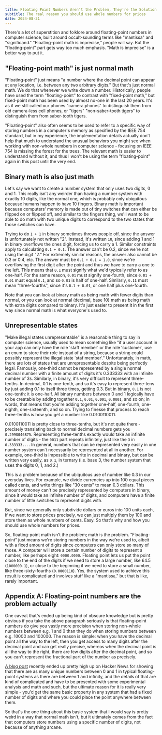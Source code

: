```yaml
---
title: Floating Point Numbers Aren't the Problem, They're the Solution
subtitle: The real reason you should use whole numbers for prices
date: 2024-08-31
---
```


There's a lot of superstition and folklore around floating-point numbers in computer science, built around occult-sounding terms like "mantissa" and "significand." "Floating-point math is imprecise," people will say. But the "floating-point" part gets way too much emphasis. "Math is imprecise" is a better way to put it.

## "Floating-point math" is just normal math

"Floating-point" just means "a number where the decimal point can appear at any location, i.e. between any two arbitrary digits." But that's just normal math. We do that whenever we write down a number. Historically, people have used the term "floating-point" to contrast with "fixed-point math," but fixed-point math has been used by almost no-one in the last 20 years. It's as if we still called our phones "camera phones" to distinguish them from old camera-less cell phones, or "tigers" "non-saber-tooth tigers" to distinguish them from saber-tooth tigers.

"Floating-point" also often seems to be used to refer to a specific way of storing numbers in a computer's memory as specified by the IEEE 754 standard, but in my experience, the implementation details actually don't help that much to understand the unusual behaviors you might see when working with non-whole numbers in computer science - focusing on IEEE 754 is missing the forest for the trees. The relevant math is easier to understand without it, and thus I won't be using the term "floating-point" again in this post until the very end.

## Binary math is also just math

Let's say we want to create a number system that only uses two digits, 0 and 1. This really isn't any weirder than having a number system with exactly 10 digits, like the normal one, which is probably only ubiquitous because humans happen to have 10 fingers. Binary math is important because computers' memory is made out of tiny switches that can either be flipped on or flipped off, and similar to the fingers thing, we'll want to be able to do math with two unique digits to correspond to the two states that those switches can have.

Trying to do `1 + 1` in binary sometimes throws people off, since the answer is unfortunately not written "2". Instead, it's written `10`, since adding 1 and 1 in binary overflows the ones digit, forcing us to carry a 1. Similar constraints apply to calculating `0.1 + 0.1`. The answer can't be 0.2, since we're not using the digit "2." For extremely similar reasons, the answer also cannot be 0.3 or 0.4, etc. The answer must be `0.1 + 0.1 = 1.0`, since we're overflowing the first digit after the point and thus we have to carry a one to the left. This means that `0.1` must signify what we'd typically refer to as one-half. For the same reason, `0.01` must signify one-fourth, since `0.01 + 0.01` must equal `0.1`, and so `0.01` is half of one-half. Similarly, `0.11` must mean "three-fourths", since it's `0.1 + 0.01`, or one half plus one-fourth.

Note that you can look at binary math as being math with fewer digits than normal, or you can look at normal (decimal, base 10) math as being math with extra digits compared to binary. It's just easier to present it in the first way since normal math is what everyone's used to.

## Unrepresentable states

"Make illegal states unrepresentable" is a reasonable thing to say in computer science, usually used to mean something like "if a user account in your app can only have the role 'staff member' or the role 'customer', use an enum to store their role instead of a string, because a string could possibly represent the illegal state 'staf member'." Unfortunately, in math, there are lots of states that are unrepresentable despite being perfectly legal. Famously, one-third cannot be represented by a single normal decimal number with a finite amount of digits it's 0.333333 with an infinite number of 3s. Similarly, in binary, it's very difficult to represent three-tenths. In decimal, 0.1 is one-tenth, and so it's easy to represent three-tens by just adding 0.1 to itself three times, getting 0.3. But in binary, `0.1` is not one-tenth: it is one-half. All binary numbers between 0 and 1 logically have to be creatable by adding together `0.1`, `0.01`, `0.001`, `0.0001`, and so on; in words, that means that you're adding together one-half, one-fourth, one-eighth, one-sixteenth, and so on. Trying to finesse that process to reach three-tenths is how you get a number like 0.0100110011.

0.0100110011 is pretty close to three-tenths, but it's not quite there - precisely translating back to normal decimal numbers gets you `0.2998046875`. Representing three-tenths exactly would take an infinite number of digits - the `0011` part repeats infinitely, just like the `3` in `0.333333...`. In general, numbers that can be represented very easily in one number system can't necessarily be represented at all in another. For example, one-third is impossible to write in decimal and binary, but can be written very easily, as `0.1`, in ternary (i.e. base 3, the number system that uses the digits 0, 1, and 2.)

This is a problem because of the ubiquitous use of number like 0.3 in our everyday lives. For example, we divide currencies up into 100 equal pieces called cents, and write things like "30 cents" to mean 0.3 dollars. This amount of money can't be precisely represented by computers in binary, since it would take an infinite number of digits, and computers have a finite number of little switches to represent digits with.

But, since we generally only subdivide dollars or euros into 100 units each, if we want to store prices precisely, we can just multiply them by 100 and store them as whole numbers of cents. Easy. So that's why and how you should use whole numbers for prices.

So, floating-point math isn't the problem; math is the problem. "Floating-point" just means we're storing numbers in the way we're used to, albeit with a fixed amount of digits since computers can only store so many of those. A computer will store a certain number of digits to represent a number, like perhaps eight: `0000.0000`. Floating point lets us put the point close to the end of the digits if we need to store a large number, like 64.5 (`1000000.1`), or close to the beginning if we need to store a small number, like three-sixty-fourths (`0.0000110`). Yes, the system used to achieve this result is complicated and involves stuff like a "mantissa," but that is like, rarely important.

## Appendix A: Floating-point numbers are the problem actually

One caveat that's ended up being kind of obscure knowledge but is pretty obvious if you take the above paragraph seriously is that floating-point numbers do give you vastly more precision when storing non-whole numbers between e.g. 1 and 0 than they do when storing numbers between e.g. 10000 and 100000. The reason is simple: when you have the decimal point all the way to the left, then you get access to many digits after the decimal point and can get really precise, whereas when the decimal point is all the way to the right, there are few digits after the decimal point, and so you can't represent the fractional part of the number as precisely.

[A blog post](https://chadnauseam.com/coding/random/floating-points-between-zero-and-one) recently ended up pretty high up on Hacker News for showing that there are as many unique numbers between 0 and 1 in typical floating-point systems as there are between 1 and infinity, and the details of that are kind of complicated and have to be presented with some experimental analysis and math and such, but the ultimate reason for it is really very simple - you'd get the same basic property in any system that had a fixed number of digits and where you could place the point anywhere between them.

So that's the one thing about this basic system that I would say is pretty weird in a way that normal math isn't, but it ultimately comes from the fact that computers store numbers using a specific number of digits, not because of anything arcane.
